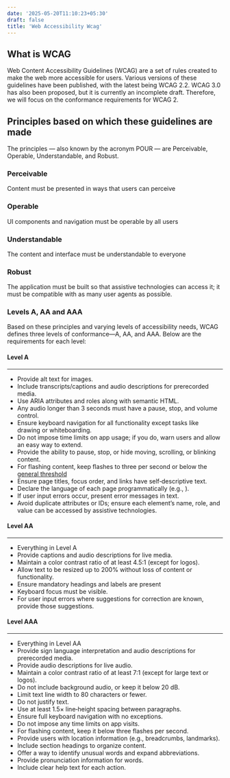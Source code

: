 ```yaml
---
date: '2025-05-20T11:10:23+05:30'
draft: false
title: 'Web Accessibility Wcag'
---
```


## What is WCAG 

Web Content Accessibility Guidelines (WCAG) are a set of rules created to make the web more accessible for users. Various versions of these guidelines have been published, with the latest being WCAG 2.2. WCAG 3.0 has also been proposed, but it is currently an incomplete draft. Therefore, we will focus on the conformance requirements for WCAG 2.

## Principles based on which these guidelines are made

The principles — also known by the acronym POUR — are Perceivable, Operable, Understandable, and Robust.

### Perceivable

Content must be presented in ways that users can perceive

### Operable

UI components and navigation must be operable by all users 

### Understandable

The content and interface must be understandable to everyone

### Robust

The application must be built so that assistive technologies can access it; it must be compatible with as many user agents as possible.

### Levels A, AA and AAA

Based on these principles and varying levels of accessibility needs, WCAG defines three levels of conformance—A, AA, and AAA. Below are the requirements for each level:

#### Level A
----
- Provide alt text for images.
- Include transcripts/captions and audio descriptions for prerecorded media.
- Use ARIA attributes and roles along with semantic HTML.
- Any audio longer than 3 seconds must have a pause, stop, and volume control.
- Ensure keyboard navigation for all functionality except tasks like drawing or whiteboarding.
- Do not impose time limits on app usage; if you do, warn users and allow an easy way to extend.
- Provide the ability to pause, stop, or hide moving, scrolling, or blinking content.
- For flashing content, keep flashes to three per second or below the [general threshold](https://www.w3.org/TR/WCAG20/#general-thresholddef)
- Ensure page titles, focus order, and links have self‑descriptive text.
- Declare the language of each page programmatically (e.g., <html lang="en">).
- If user input errors occur, present error messages in text.
- Avoid duplicate attributes or IDs; ensure each element’s name, role, and value can be accessed by assistive technologies.

#### Level AA
----
- Everything in Level A
- Provide captions and audio descriptions for live media.
- Maintain a color contrast ratio of at least 4.5:1 (except for logos).
- Allow text to be resized up to 200% without loss of content or functionality.
- Ensure mandatory headings and labels are present
- Keyboard focus must be visible.
- For user input errors where suggestions for correction are known, provide those suggestions.

#### Level AAA
----
- Everything in Level AA
- Provide sign language interpretation and audio descriptions for prerecorded media.
- Provide audio descriptions for live audio.
- Maintain a color contrast ratio of at least 7:1 (except for large text or logos).
- Do not include background audio, or keep it below 20 dB.
- Limit text line width to 80 characters or fewer.
- Do not justify text.
- Use at least 1.5× line‑height spacing between paragraphs.
- Ensure full keyboard navigation with no exceptions.
- Do not impose any time limits on app visits.
- For flashing content, keep it below three flashes per second.
- Provide users with location information (e.g., breadcrumbs, landmarks).
- Include section headings to organize content.
- Offer a way to identify unusual words and expand abbreviations.
- Provide pronunciation information for words.
- Include clear help text for each action.